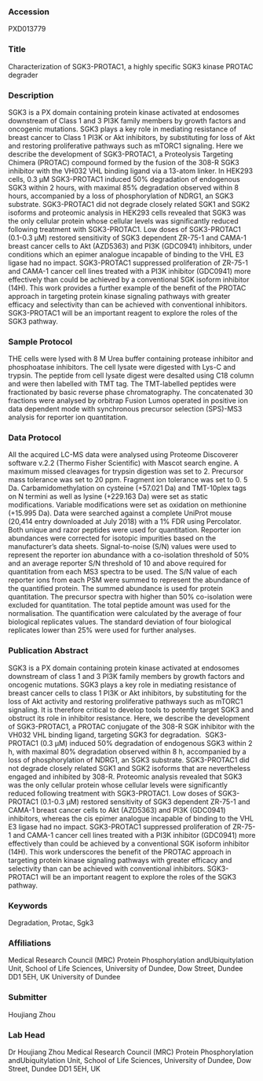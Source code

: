 ### Accession
PXD013779

### Title
Characterization of SGK3-PROTAC1, a highly specific SGK3 kinase PROTAC degrader

### Description
SGK3 is a PX domain containing protein kinase activated at endosomes downstream of Class 1 and 3 PI3K family members by growth factors and oncogenic mutations. SGK3 plays a key role in mediating resistance of breast cancer to Class 1 PI3K or Akt inhibitors, by substituting for loss of Akt and restoring proliferative pathways such as mTORC1 signaling. Here we describe the development of SGK3-PROTAC1, a Proteolysis Targeting Chimera (PROTAC) compound formed by the fusion of the 308-R SGK3 inhibitor with the VH032 VHL binding ligand via a 13-atom linker. In HEK293 cells, 0.3 µM SGK3-PROTAC1 induced 50% degradation of endogenous SGK3 within 2 hours, with maximal 85% degradation observed within 8 hours, accompanied by a loss of phosphorylation of NDRG1, an SGK3 substrate. SGK3-PROTAC1 did not degrade closely related SGK1 and SGK2 isoforms and proteomic analysis in HEK293 cells revealed that SGK3 was the only cellular protein whose cellular levels was significantly reduced following treatment with SGK3-PROTAC1. Low doses of SGK3-PROTAC1 (0.1-0.3 µM) restored sensitivity of SGK3 dependent ZR-75-1 and CAMA-1 breast cancer cells to Akt (AZD5363) and PI3K (GDC0941) inhibitors, under conditions which an epimer analogue incapable of binding to the VHL E3 ligase had no impact. SGK3-PROTAC1 suppressed proliferation of ZR-75-1 and CAMA-1 cancer cell lines treated with a PI3K inhibitor (GDC0941) more effectively than could be achieved by a conventional SGK isoform inhibitor (14H). This work provides a further example of the benefit of the PROTAC approach in targeting protein kinase signaling pathways with greater efficacy and selectivity than can be achieved with conventional inhibitors. SGK3-PROTAC1 will be an important reagent to explore the roles of the SGK3 pathway.

### Sample Protocol
THE cells were lysed with 8 M Urea buffer containing protease inhibitor and phosphoatase inhibitors. The cell lysate were digested with Lys-C and trypsin. The peptide from cell lysate digest were desalted using C18 column and were then labelled with TMT tag. The TMT-labelled peptides were fractionated by basic reverse phase chromatography. The concatenated 30 fractions were analysed by orbitrap Fusion Lumos operated in positive ion data dependent mode with synchronous precursor selection (SPS)-MS3 analysis for reporter ion quantitation.

### Data Protocol
All the acquired LC-MS data were analysed using Proteome Discoverer software v.2.2 (Thermo Fisher Scientific) with Mascot search engine. A maximum missed cleavages for trypsin digestion was set to 2. Precursor mass tolerance was set to 20 ppm. Fragment ion tolerance was set to 0. 5 Da. Carbamidomethylation on cysteine (+57.021 Da) and TMT-10plex tags on N termini as well as lysine (+229.163 Da) were set as static modifications. Variable modifications were set as oxidation on methionine (+15.995 Da). Data were searched against a complete UniProt mouse (20,414 entry downloaded at July 2018) with a 1% FDR using Percolator.  Both unique and razor peptides were used for quantitation. Reporter ion abundances were corrected for isotopic impurities based on the manufacturer’s data sheets. Signal-to-noise (S/N) values were used to represent the reporter ion abundance with a co-isolation threshold of 50% and an average reporter S/N threshold of 10 and above required for quantitation from each MS3 spectra to be used. The S/N value of each reporter ions from each PSM were summed to represent the abundance of the quantified protein. The summed abundance is used for protein quantitation. The precursor spectra with higher than 50% co-isolation were excluded for quantitation. The total peptide amount was used for the normalisation. The quantification were calculated by the average of four biological replicates values. The standard deviation of four biological replicates lower than 25% were used for further analyses.

### Publication Abstract
SGK3 is a PX domain containing protein kinase activated at endosomes downstream of class 1 and 3 PI3K family members by growth factors and oncogenic mutations. SGK3 plays a key role in mediating resistance of breast cancer cells to class 1 PI3K or Akt inhibitors, by substituting for the loss of Akt activity and restoring proliferative pathways such as mTORC1 signaling. It is therefore critical to develop tools to potently target SGK3 and obstruct its role in inhibitor resistance. Here, we describe the development of SGK3-PROTAC1, a PROTAC conjugate of the 308-R SGK inhibitor with the VH032 VHL binding ligand, targeting SGK3 for degradation.&#xa0; SGK3-PROTAC1 (0.3 &#x3bc;M) induced 50% degradation of endogenous SGK3 within 2 h, with maximal 80% degradation observed within 8 h, accompanied by a loss of phosphorylation of NDRG1, an SGK3 substrate. SGK3-PROTAC1 did not degrade closely related SGK1 and SGK2 isoforms that are nevertheless engaged and inhibited by 308-R. Proteomic analysis revealed that SGK3 was the only cellular protein whose cellular levels were significantly reduced following treatment with SGK3-PROTAC1. Low doses of SGK3-PROTAC1 (0.1-0.3 &#x3bc;M) restored sensitivity of SGK3 dependent ZR-75-1 and CAMA-1 breast cancer cells to Akt (AZD5363) and PI3K (GDC0941) inhibitors, whereas the cis epimer analogue incapable of binding to the VHL E3 ligase had no impact. SGK3-PROTAC1 suppressed proliferation of ZR-75-1 and CAMA-1 cancer cell lines treated with a PI3K inhibitor (GDC0941) more effectively than could be achieved by a conventional SGK isoform inhibitor (14H). This work underscores the benefit of the PROTAC approach in targeting protein kinase signaling pathways with greater efficacy and selectivity than can be achieved with conventional inhibitors. SGK3-PROTAC1 will be an important reagent to explore the roles of the SGK3 pathway.

### Keywords
Degradation, Protac, Sgk3

### Affiliations
Medical Research Council (MRC) Protein Phosphorylation andUbiquitylation Unit, School of Life Sciences, University of Dundee, Dow Street, Dundee DD1 5EH, UK
University of Dundee

### Submitter
Houjiang Zhou

### Lab Head
Dr Houjiang Zhou
Medical Research Council (MRC) Protein Phosphorylation andUbiquitylation Unit, School of Life Sciences, University of Dundee, Dow Street, Dundee DD1 5EH, UK



